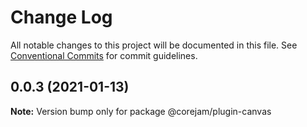 # Change Log

All notable changes to this project will be documented in this file.
See [Conventional Commits](https://conventionalcommits.org) for commit guidelines.

## 0.0.3 (2021-01-13)

**Note:** Version bump only for package @corejam/plugin-canvas
